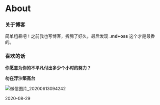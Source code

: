 # About
### 关于博客
简单粗暴吧！之前我也写博客，折腾了好久，最后发现 **.md+oss** 这个才是最香的。


### 喜欢的话

**你愿意为你的不平凡付出多少个小时的努力？**


**勿在浮沙築高台**

![微信图片_20200613094242](https://blog-imghost.oss-cn-shanghai.aliyuncs.com/img/20200613094250.jpg)



2020-08-29
